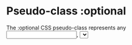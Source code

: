 # Pseudo-class :optional

The :optional CSS pseudo-class represents any  
<input>, <select>, or <textarea> element that does  
not have the required attribute set on it.  

```css
input:optional {
  border-color: rebeccapurple;
  border-width: 3px;
}
```
